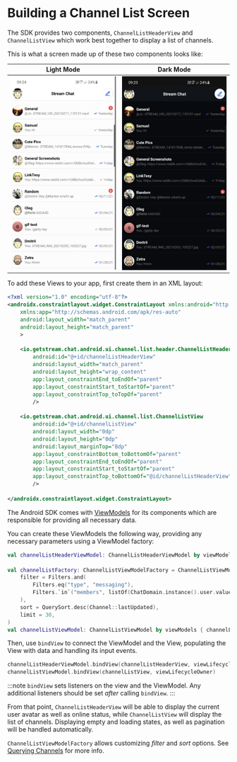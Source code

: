 # Building a Channel List Screen

The SDK provides two components, `ChannelListHeaderView` and `ChannelListView` which work best together to display a list of channels.

This is what a screen made up of these two components looks like:

| Light Mode | Dark Mode |
| --- | --- |
|![Light mode](../../assets/channel_list_view_light.png)|![Dark mode](../../assets/channel_list_view_dark.png)|

To add these Views to your app, first create them in an XML layout:

```xml
<?xml version="1.0" encoding="utf-8"?>
<androidx.constraintlayout.widget.ConstraintLayout xmlns:android="http://schemas.android.com/apk/res/android"
    xmlns:app="http://schemas.android.com/apk/res-auto"
    android:layout_width="match_parent"
    android:layout_height="match_parent"
    >

    <io.getstream.chat.android.ui.channel.list.header.ChannelListHeaderView
        android:id="@+id/channelListHeaderView"
        android:layout_width="match_parent"
        android:layout_height="wrap_content"
        app:layout_constraintEnd_toEndOf="parent"
        app:layout_constraintStart_toStartOf="parent"
        app:layout_constraintTop_toTopOf="parent"
        />

    <io.getstream.chat.android.ui.channel.list.ChannelListView
        android:id="@+id/channelListView"
        android:layout_width="0dp"
        android:layout_height="0dp"
        android:layout_marginTop="8dp"
        app:layout_constraintBottom_toBottomOf="parent"
        app:layout_constraintEnd_toEndOf="parent"
        app:layout_constraintStart_toStartOf="parent"
        app:layout_constraintTop_toBottomOf="@id/channelListHeaderView"
        />

</androidx.constraintlayout.widget.ConstraintLayout>
```

The Android SDK comes with [ViewModels](../01-overview.md#viewmodels) for its components which are responsible for providing all necessary data.

You can create these ViewModels the following way, providing any necessary parameters using a ViewModel factory:

```kotlin
val channelListHeaderViewModel: ChannelListHeaderViewModel by viewModels()

val channelListFactory: ChannelListViewModelFactory = ChannelListViewModelFactory(
    filter = Filters.and(
        Filters.eq("type", "messaging"),
        Filters.`in`("members", listOf(ChatDomain.instance().user.value!!.id)),
    ),
    sort = QuerySort.desc(Channel::lastUpdated),
    limit = 30,
)
val channelListViewModel: ChannelListViewModel by viewModels { channelListFactory }
```

Then, use `bindView` to connect the ViewModel and the View, populating the View with data and handling its input events.

```kotlin
channelListHeaderViewModel.bindView(channelListHeaderView, viewLifecycleOwner)
channelListViewModel.bindView(channelListView, viewLifecycleOwner)
```

:::note
`bindView` sets listeners on the view and the ViewModel. Any additional listeners should be set _after_ calling `bindView`.
:::

From that point, `ChannelListHeaderView` will be able to display the current user avatar as well as online status, while `ChannelListView` will display the list of channels. Displaying empty and loading states, as well as pagination will be handled automatically.

`ChannelListViewModelFactory` allows customizing _filter_ and _sort_ options. See [Querying Channels](https://getstream.io/chat/docs/android/query_channels/?language=kotlin) for more info.
